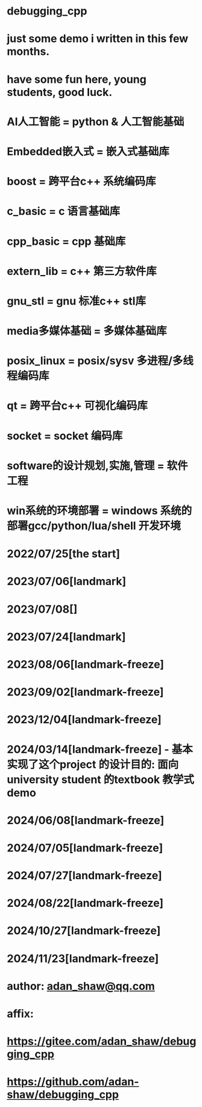 # debugging_cpp
# just some demo i written in this few months.
# have some fun here, young students, good luck.
#
#   AI人工智能      = python & 人工智能基础
#   Embedded嵌入式  = 嵌入式基础库
#   boost          = 跨平台c++ 系统编码库
#   c_basic        = c 语言基础库
#   cpp_basic      = cpp 基础库
#   extern_lib     = c++ 第三方软件库
#   gnu_stl        = gnu 标准c++ stl库
#   media多媒体基础  = 多媒体基础库
#   posix_linux    = posix/sysv 多进程/多线程编码库
#   qt             = 跨平台c++ 可视化编码库
#   socket         = socket 编码库
#   software的设计规划,实施,管理 = 软件工程
#   win系统的环境部署 = windows 系统的部署gcc/python/lua/shell 开发环境
#
# 2022/07/25[the start]
# 2023/07/06[landmark]
# 2023/07/08[]
# 2023/07/24[landmark]
# 2023/08/06[landmark-freeze]
# 2023/09/02[landmark-freeze]
# 2023/12/04[landmark-freeze]
# 2024/03/14[landmark-freeze] - 基本实现了这个project 的设计目的: 面向university student 的textbook 教学式demo
# 2024/06/08[landmark-freeze]
# 2024/07/05[landmark-freeze]
# 2024/07/27[landmark-freeze]
# 2024/08/22[landmark-freeze]
# 2024/10/27[landmark-freeze]
# 2024/11/23[landmark-freeze]
#
# author: adan_shaw@qq.com
# affix:
#   https://gitee.com/adan_shaw/debugging_cpp
#   https://github.com/adan-shaw/debugging_cpp
